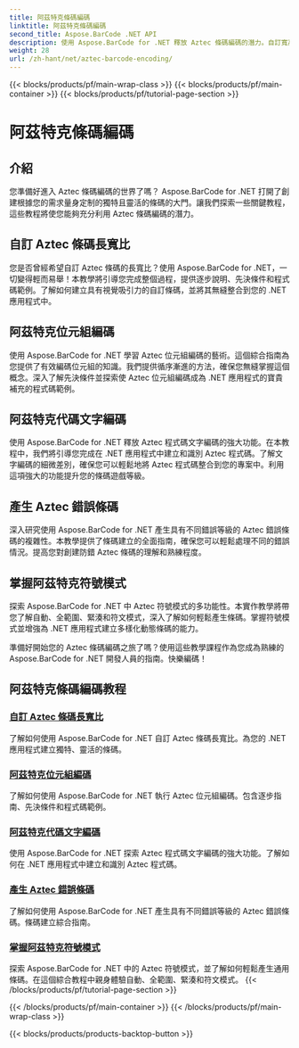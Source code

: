 ```yaml
---
title: 阿茲特克條碼編碼
linktitle: 阿茲特克條碼編碼
second_title: Aspose.BarCode .NET API
description: 使用 Aspose.BarCode for .NET 釋放 Aztec 條碼編碼的潛力。自訂寬高比、建立文字編碼的 Aztec 代碼並掌握符號模式。
weight: 28
url: /zh-hant/net/aztec-barcode-encoding/
---
```


{{< blocks/products/pf/main-wrap-class >}}
{{< blocks/products/pf/main-container >}}
{{< blocks/products/pf/tutorial-page-section >}}

# 阿茲特克條碼編碼


## 介紹

您準備好進入 Aztec 條碼編碼的世界了嗎？ Aspose.BarCode for .NET 打開了創建根據您的需求量身定制的獨特且靈活的條碼的大門。讓我們探索一些關鍵教程，這些教程將使您能夠充分利用 Aztec 條碼編碼的潛力。

## 自訂 Aztec 條碼長寬比

您是否曾經希望自訂 Aztec 條碼的長寬比？使用 Aspose.BarCode for .NET，一切變得輕而易舉！本教學將引導您完成整個過程，提供逐步說明、先決條件和程式碼範例。了解如何建立具有視覺吸引力的自訂條碼，並將其無縫整合到您的 .NET 應用程式中。

## 阿茲特克位元組編碼

使用 Aspose.BarCode for .NET 學習 Aztec 位元組編碼的藝術。這個綜合指南為您提供了有效編碼位元組的知識。我們提供循序漸進的方法，確保您無縫掌握這個概念。深入了解先決條件並探索使 Aztec 位元組編碼成為 .NET 應用程式的寶貴補充的程式碼範例。

## 阿茲特克代碼文字編碼

使用 Aspose.BarCode for .NET 釋放 Aztec 程式碼文字編碼的強大功能。在本教程中，我們將引導您完成在 .NET 應用程式中建立和識別 Aztec 程式碼。了解文字編碼的細微差別，確保您可以輕鬆地將 Aztec 程式碼整合到您的專案中。利用這項強大的功能提升您的條碼遊戲等級。

## 產生 Aztec 錯誤條碼

深入研究使用 Aspose.BarCode for .NET 產生具有不同錯誤等級的 Aztec 錯誤條碼的複雜性。本教學提供了條碼建立的全面指南，確保您可以輕鬆處理不同的錯誤情況。提高您對創建防錯 Aztec 條碼的理解和熟練程度。

## 掌握阿茲特克符號模式

探索 Aspose.BarCode for .NET 中 Aztec 符號模式的多功能性。本實作教學將帶您了解自動、全範圍、緊湊和符文模式，深入了解如何輕鬆產生條碼。掌握符號模式並增強為 .NET 應用程式建立多樣化動態條碼的能力。

準備好開始您的 Aztec 條碼編碼之旅了嗎？使用這些教學課程作為您成為熟練的 Aspose.BarCode for .NET 開發人員的指南。快樂編碼！
## 阿茲特克條碼編碼教程
### [自訂 Aztec 條碼長寬比](./aztec-aspect-ratio-customization/)
了解如何使用 Aspose.BarCode for .NET 自訂 Aztec 條碼長寬比。為您的 .NET 應用程式建立獨特、靈活的條碼。
### [阿茲特克位元組編碼](./aztec-bytes-encoding/)
了解如何使用 Aspose.BarCode for .NET 執行 Aztec 位元組編碼。包含逐步指南、先決條件和程式碼範例。
### [阿茲特克代碼文字編碼](./aztec-code-text-encoding/)
使用 Aspose.BarCode for .NET 探索 Aztec 程式碼文字編碼的強大功能。了解如何在 .NET 應用程式中建立和識別 Aztec 程式碼。
### [產生 Aztec 錯誤條碼](./aztec-error-level-example/)
了解如何使用 Aspose.BarCode for .NET 產生具有不同錯誤等級的 Aztec 錯誤條碼。條碼建立綜合指南。
### [掌握阿茲特克符號模式](./aztec-symbol-mode-example/)
探索 Aspose.BarCode for .NET 中的 Aztec 符號模式，並了解如何輕鬆產生通用條碼。在這個綜合教程中親身體驗自動、全範圍、緊湊和符文模式。
{{< /blocks/products/pf/tutorial-page-section >}}

{{< /blocks/products/pf/main-container >}}
{{< /blocks/products/pf/main-wrap-class >}}

{{< blocks/products/products-backtop-button >}}
